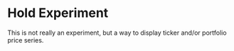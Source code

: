 # Hold Experiment

This is not really an experiment, but a way to display ticker and/or portfolio
price series.
